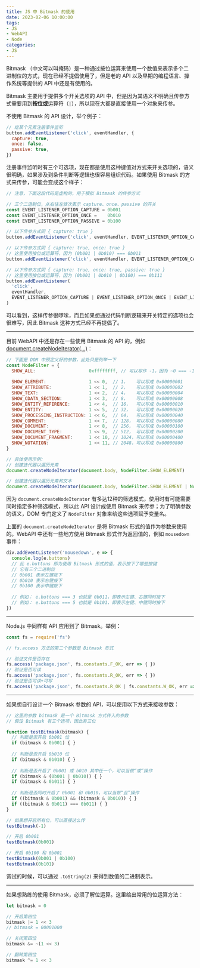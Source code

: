 ```yaml
---
title: JS 中 Bitmask 的使用
date: 2023-02-06 10:00:00
tags:
- JS
- WebAPI
- Node
categories:
- JS
---
```


Bitmask （中文可以叫掩码）是一种通过按位运算来使用一个数值来表示多个二进制位的方式，现在已经不提倡使用了，但是老的 API 以及早期的编程语言、操作系统等提供的 API 中还是有使用的。

Bitmask 主要用于提供多个开关选项的 API 中，但是因为其语义不明确且传参方式需要用到**按位或**运算符（`|`），所以现在大都是直接使用一个对象来传参。

不使用 Bitmask 的 API 设计，举个例子：

```js
// 给某个元素注册事件监听
button.addEventListener('click', eventHandler, {
  capture: true,
  once: false,
  passive: true,
})
```

注册事件监听时有三个可选项，现在都是使用这种键值对方式来开关选项的，语义很明确，如果涉及到条件判断等逻辑也很容易组织代码。如果使用 Bitmask 的方式来传参，可能会变成这个样子：

```js
// 注意，下面这段代码是虚构的，用于模拟 Bitmask 的传参方式

// 三个二进制位，从右往左依次表示 capture、once、passive 的开关
const EVENT_LISTENER_OPTION_CAPTURE = 0b001
const EVENT_LISTENER_OPTION_ONCE =    0b010
const EVENT_LISTENER_OPTION_PASSIVE = 0b100

// 以下传参方式同 { capture: true }
button.addEventListener('click', eventHandler, EVENT_LISTENER_OPTION_CAPTURE)

// 以下传参方式同 { capture: true, once: true }
// 这里使用按位或运算符，因为 (0b001 | 0b010) === 0b011
button.addEventListener('click', eventHandler, EVENT_LISTENER_OPTION_CAPTURE | EVENT_LISTENER_OPTION_ONCE)

// 以下传参方式同 { capture: true, once: true, passive: true }
// 这里使用按位或运算符，因为 (0b001 | 0b010 | 0b100) === 0b111
button.addEventListener(
  'click',
  eventHandler,
  EVENT_LISTENER_OPTION_CAPTURE | EVENT_LISTENER_OPTION_ONCE | EVENT_LISTENER_OPTION_PASSIVE
)
```

可以看到，这样传参很啰嗦，而且如果想通过代码判断逻辑来开关特定的选项也会很难写，因此 Bitmask 这种方式已经不再提倡了。

-----

目前 WebAPI 中还是存在一些使用 Bitmask 的 API 的，例如 [document.createNodeIterator(...)](https://developer.mozilla.org/en-US/docs/Web/API/Document/createNodeIterator)：

```js
// 下面是 DOM 中预定义好的参数，此处只是列举一下
const NodeFilter = {
  SHOW_ALL:                    0xffffffff, // 可以写作 -1，因为 ~0 === -1，等于说每一位都是 1
  
  SHOW_ELEMENT:                1 << 0,  // 1，   可以写成 0x00000001
  SHOW_ATTRIBUTE:              1 << 1,  // 2，   可以写成 0x00000002
  SHOW_TEXT:                   1 << 2,  // 4，   可以写成 0x00000004
  SHOW_CDATA_SECTION:          1 << 3,  // 8，   可以写成 0x00000008
  SHOW_ENTITY_REFERENCE:       1 << 4,  // 16，  可以写成 0x00000010
  SHOW_ENTITY:                 1 << 5,  // 32，  可以写成 0x00000020
  SHOW_PROCESSING_INSTRUCTION: 1 << 6,  // 64，  可以写成 0x00000040
  SHOW_COMMENT:                1 << 7,  // 128， 可以写成 0x00000080
  SHOW_DOCUMENT:               1 << 8,  // 256， 可以写成 0x00000100
  SHOW_DOCUMENT_TYPE:          1 << 9,  // 512， 可以写成 0x00000200
  SHOW_DOCUMENT_FRAGMENT:      1 << 10, // 1024，可以写成 0x00000400
  SHOW_NOTATION:               1 << 11, // 2048，可以写成 0x00000800
}

// 具体使用示例:
// 创建迭代器以遍历元素
document.createNodeIterator(document.body, NodeFilter.SHOW_ELEMENT)

// 创建迭代器以遍历元素和文本
document.createNodeIterator(document.body, NodeFilter.SHOW_ELEMENT | NodeFilter.SHOW_TEXT)
```

因为 `document.createNodeIterator` 有多达12种的筛选模式，使用时有可能需要同时指定多种筛选模式，所以此 API 设计成使用 Bitmask 来传参；为了明确参数的语义，DOM 专门定义了 `NodeFilter` 对象来给这些选项赋予变量名。



上面的 `document.createNodeIterator` 是将 Bitmask 形式的值作为参数来使用的。WebAPI 中还有一些地方使用 Bitmask 形式作为返回值的，例如 `mousedown` 事件：

```js
div.addEventListener('mousedown', e => {
  console.log(e.buttons)
  // 此 e.buttons 即为使用 Bitmask 形式的值，表示按下了哪些按键
  // 它有三个二进制位
  // 0b001 表示左键按下
  // 0b010 表示右键按下
  // 0b100 表示中键按下
  
  // 例如： e.buttons === 3 也就是 0b011，即表示左键、右键同时按下
  // 例如： e.buttons === 5 也就是 0b101，即表示左键、中键同时按下
})
```

-----

Node.js 中同样有 API 应用到了 Bitmask。举例：

```js
const fs = require('fs')

// fs.access 方法的第二个参数是 Bitmask 形式

// 验证文件是否存在
fs.access('package.json', fs.constants.F_OK, err => { })
// 验证是否可读
fs.access('package.json', fs.constants.R_OK, err => { })
// 验证是否可读+可写
fs.access('package.json', fs.constants.R_OK | fs.constants.W_OK, err => { })

```



-----

如果想自行设计一个 Bitmask 参数的 API，可以使用以下方式来接收参数：

```js
// 这里的参数 bitmask 是一个 Bitmask 方式传入的参数
// 假设 Bitmask 有三个选项，因此有三位

function testBitmask(bitmask) {
  // 判断是否开启 0b001 位
  if (bitmask & 0b001) { }
  
  // 判断是否开启 0b010 位
  if (bitmask & 0b010) { }
  
  // 判断是否开启了 0b001 或 b010 其中任一个，可以当做“或”操作
  if (bitmask & (0b001 | 0b010)) { }
  if (bitmask & 0b011) { }
  
  // 判断是否同时开启了 0b001 和 0b010，可以当做“且”操作
  if ((bitmask & 0b001) && (bitmask & 0b010)) { }
  if ((bitmask & 0b011) === 0b011) { }
}

// 如果想开启所有位，可以直接这么传
testBitmask(-1)

// 开启 0b001
testBitmask(0b001)

// 开启 0b100 和 0b001
testBitmask(0b001 | 0b100)
testBitmask(0b101)
```

调试的时候，可以通过 `.toString(2)` 来得到数值的二进制表示。

-----

如果想熟练的使用 Bitmask，必须了解位运算。这里给出常用的位运算方法：

```js
let bitmask = 0

// 开启第四位
bitmask |= 1 << 3
// bitmask = 00001000

// 关闭第四位
bitmask &= ~(1 << 3)

// 翻转第四位
bitmask ^= 1 << 3
```

